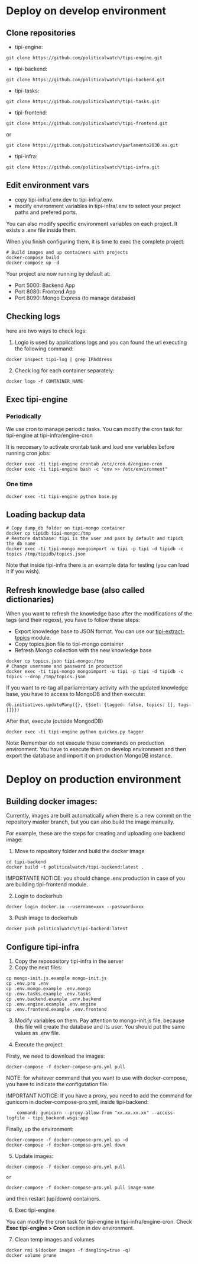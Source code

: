 # Deploy on develop environment

## Clone repositories

* tipi-engine:

```
git clone https://github.com/politicalwatch/tipi-engine.git
```

* tipi-backend:

```
git clone https://github.com/politicalwatch/tipi-backend.git
```

* tipi-tasks:

```
git clone https://github.com/politicalwatch/tipi-tasks.git
```

* tipi-frontend:

```
git clone https://github.com/politicalwatch/tipi-frontend.git
```

or

```
git clone https://github.com/politicalwatch/parlamento2030.es.git
```

* tipi-infra:

```
git clone https://github.com/politicalwatch/tipi-infra.git
```

## Edit environment vars

* copy tipi-infra/.env.dev to tipi-infra/.env.
* modify environment variables in tipi-infra/.env to select your
project paths and prefered ports.

You can also modify specific environment variables on each project. It exists a .env file inside them.

When you finish configuring them, it is time to exec the complete project:

```
# Build images and up containers with projects
docker-compose build
docker-compose up -d
```

Your project are now running by default at:

- Port 5000: Backend App
- Port 8080: Frontend App
- Port 8090: Mongo Express (to manage database)


## Checking logs

here are two ways to check logs:

1. Logio is used by applications logs and you can found the url executing the following command:

```
docker inspect tipi-log | grep IPAddress
```

2. Check log for each container separately:

```
docker logs -f CONTAINER_NAME
```

## Exec tipi-engine

### Periodically

We use cron to manage periodic tasks. You can modify the cron task for tipi-engine at tipi-infra/engine-cron

It is neccesary to activate crontab task and load env variables before running cron jobs:

```
docker exec -ti tipi-engine crontab /etc/cron.d/engine-cron
docker exec -ti tipi-engine bash -c "env >> /etc/environment"
```

### One time

```
docker exec -ti tipi-engine python base.py
```

## Loading backup data

```
# Copy dump_db folder on tipi-mongo container
docker cp tipidb tipi-mongo:/tmp
# Restore database: tipi is the user and pass by default and tipidb the db name
docker exec -ti tipi-mongo mongoimport -u tipi -p tipi -d tipidb -c topics /tmp/tipidb/topics.json
```

Note that inside tipi-infra there is an example data for testing (you can load it if you wish).

## Refresh knowledge base (also called dictionaries)

When you want to refresh the knowledge base after the modifications of the tags (and their regexs), you have to follow these steps:

* Export knowledge base to JSON format. You can use our [tipi-extract-topics](https://github.com/politicalwatch/tipi-extract-topics#readme) module.
* Copy topics.json file to tipi-mongo container
* Refresh Mongo collection with the new knowledge base

```
docker cp topics.json tipi-mongo:/tmp
# Change username and password in production
docker exec -ti tipi-mongo mongoimport -u tipi -p tipi -d tipidb -c topics --drop /tmp/topics.json
```


If you want to re-tag all parliamentary activity with the updated knowledge base, you have to access to MongoDB and then execute:

```
db.initiatives.updateMany({}, {$set: {tagged: false, topics: [], tags: []}})
```

After that, execute (outside MongodDB)

```
docker exec -ti tipi-engine python quickex.py tagger
```

Note: Remember do not execute these commands on production environment. You have to execute them on develop environment and then export the database and import it on production MongoDB instance.


# Deploy on production environment

## Building docker images:

Currently, images are built automatically when there is a new commit on the repository master branch, but you can also build the image manually.

For example, these are the steps for creating and uploading one backend image:

1. Move to repository folder and build the docker image

```
cd tipi-backend
docker build -t politicalwatch/tipi-backend:latest .
```

IMPORTANTE NOTICE: you should change .env.production in case of you are building tipi-frontend module.

2. Login to dockerhub

```
docker login docker.io --username=xxx --password=xxx
```

3. Push image to dockerhub

```
docker push politicalwatch/tipi-backend:latest
```

## Configure tipi-infra

1. Copy the reposository tipi-infra in the server
2. Copy the next files:

```
cp mongo-init.js.example mongo-init.js
cp .env.pro .env
cp .env.mongo.example .env.mongo
cp .env.tasks.example .env.tasks
cp .env.backend.example .env.backend
cp .env.engine.example .env.engine
cp .env.frontend.example .env.frontend
```

3. Modify variables on them. Pay attention to mongo-init.js file, because this file will create the database and its user. You should put the same values as .env file.

4. Execute the project:

Firsty, we need to download the images:

```
docker-compose -f docker-compose-pro.yml pull
```

NOTE: for whatever command that you want to use with docker-compose, you have to indicate the configutation file.

IMPORTANT NOTICE: If you have a proxy, you need to add the command for gunicorn in docker-compose-pro.yml, inside tipi-backend:

```
    command: gunicorn --proxy-allow-from "xx.xx.xx.xx" --access-logfile - tipi_backend.wsgi:app
```

Finally, up the environment:

```
docker-compose -f docker-compose-pro.yml up -d
docker-compose -f docker-compose-pro.yml down
```

5. Update images:

```
docker-compose -f docker-compose-pro.yml pull

or

docker-compose -f docker-compose-pro.yml pull image-name
```

and then restart (up/down) containers.


6. Exec tipi-engine

You can modify the cron task for tipi-engine in tipi-infra/engine-cron. Check **Exec tipi-engine > Cron** section in dev environment.


7. Clean temp images and volumes

```
docker rmi $(docker images -f dangling=true -q)
docker volume prune
```

